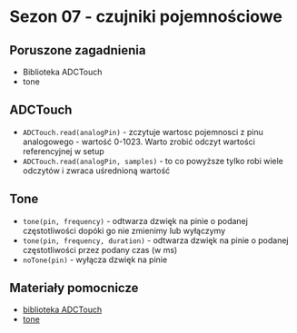 
# Sezon 07 - czujniki pojemnościowe

## Poruszone zagadnienia

- Biblioteka ADCTouch
- tone

## ADCTouch

- ```ADCTouch.read(analogPin)``` - zczytuje wartosc pojemnosci z pinu analogowego - wartość 0-1023. Warto zrobić odczyt wartości referencyjnej w setup
- ```ADCTouch.read(analogPin, samples)``` - to co powyższe tylko robi wiele odczytów i zwraca uśrednioną wartość

## Tone

- ```tone(pin, frequency)``` -  odtwarza dzwięk na pinie o podanej częstotliwości dopóki go nie zmienimy lub wyłączymy
- ```tone(pin, frequency, duration)``` - odtwarza dzwięk na pinie o podanej częstotliwości przez podany czas (w ms)
- ```noTone(pin)``` - wyłącza dzwięk na pinie


## Materiały pomocnicze

- [biblioteka ADCTouch](https://playground.arduino.cc/Code/ADCTouch/)
- [tone](https://www.arduino.cc/reference/en/language/functions/advanced-io/tone/)
